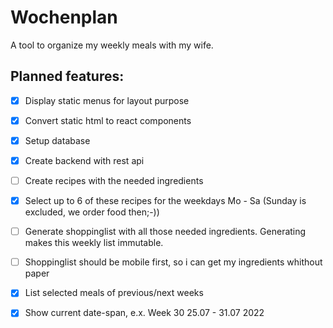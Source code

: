 # Wochenplan

A tool to organize my weekly meals with my wife.

## Planned features:


- [x] Display static menus for layout purpose

- [x] Convert static html to react components

- [x] Setup database

- [x] Create backend with rest api

- [ ] Create recipes with the needed ingredients

- [x]  Select up to 6 of these recipes for the weekdays Mo - Sa (Sunday is excluded, we order food then;-))

- [ ] Generate shoppinglist with all those needed ingredients.
  Generating makes this weekly list immutable.

- [ ] Shoppinglist should be mobile first, so i can get my ingredients whithout paper

- [x]  List selected meals of previous/next weeks

- [x]  Show current date-span, e.x. Week 30 25.07 - 31.07 2022

